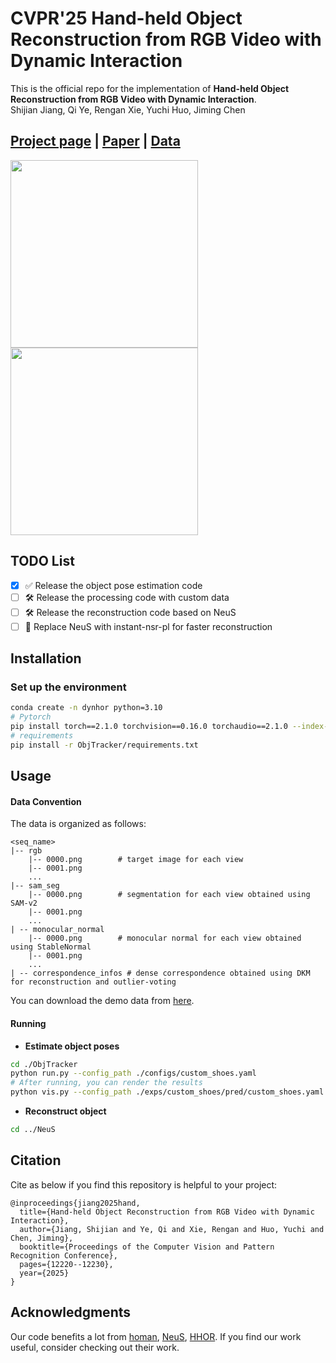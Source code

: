 # CVPR'25 Hand-held Object Reconstruction from RGB Video with Dynamic Interaction
This is the official repo for the implementation of **Hand-held Object Reconstruction from RGB Video with Dynamic Interaction**.  
Shijian Jiang, Qi Ye, Rengan Xie, Yuchi Huo, Jiming Chen
## [Project page](https://east-j.github.io/dynhor/) |  [Paper](https://openaccess.thecvf.com/content/CVPR2025/html/Jiang_Hand-held_Object_Reconstruction_from_RGB_Video_with_Dynamic_Interaction_CVPR_2025_paper.html) | [Data](https://drive.google.com/drive/folders/1q6KSatlFLYWkqny4_aS8w5S_hSp-Jlc4?usp=sharing)
<img src="assets/shoes_res.gif" width="300"> <img src="assets/kettle_res.gif" width="300">

## TODO List
- [x] ✅ Release the object pose estimation code
- [ ] 🛠️ Release the processing code with custom data 
- [ ] 🛠️ Release the reconstruction code based on NeuS  
- [ ] 🚀 Replace NeuS with instant-nsr-pl for faster reconstruction

## Installation
### Set up the environment
```bash
conda create -n dynhor python=3.10
# Pytorch
pip install torch==2.1.0 torchvision==0.16.0 torchaudio==2.1.0 --index-url https://download.pytorch.org/whl/cu118
# requirements
pip install -r ObjTracker/requirements.txt
```

## Usage

#### Data Convention
The data is organized as follows:
```
<seq_name>
|-- rgb
    |-- 0000.png        # target image for each view
    |-- 0001.png
    ...
|-- sam_seg
    |-- 0000.png        # segmentation for each view obtained using SAM-v2
    |-- 0001.png
    ...
| -- monocular_normal   
    |-- 0000.png        # monocular normal for each view obtained using StableNormal
    |-- 0001.png
    ...
| -- correspondence_infos # dense correspondence obtained using DKM for reconstruction and outlier-voting
```
You can download the demo data from [here](https://drive.google.com/drive/folders/1q6KSatlFLYWkqny4_aS8w5S_hSp-Jlc4?usp=sharing).

#### Running
- **Estimate object poses**
```bash
cd ./ObjTracker
python run.py --config_path ./configs/custom_shoes.yaml 
# After running, you can render the results
python vis.py --config_path ./exps/custom_shoes/pred/custom_shoes.yaml 
```
- **Reconstruct object**
```bash
cd ../NeuS
```

## Citation
Cite as below if you find this repository is helpful to your project:
```
@inproceedings{jiang2025hand,
  title={Hand-held Object Reconstruction from RGB Video with Dynamic Interaction},
  author={Jiang, Shijian and Ye, Qi and Xie, Rengan and Huo, Yuchi and Chen, Jiming},
  booktitle={Proceedings of the Computer Vision and Pattern Recognition Conference},
  pages={12220--12230},
  year={2025}
}
```

## Acknowledgments
Our code benefits a lot from [homan](https://github.com/hassony2/homan), [NeuS](https://github.com/Totoro97/NeuS), [HHOR](https://github.com/dihuangdh/HHOR). If you find our work useful, consider checking out their work.